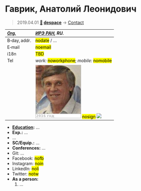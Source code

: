 # Гаврик, Анатолий Леонидович 
> 2019.04.01 **[🚀](../index/index.md) [despace](index.md)** → [Contact](contact.md)

|*[Org.](contact.md)*|*[ИРЭ РАН](zz_ire_ras.md), RU.*|
|:--|:--|
|B‑day, addr.| <mark>nodate</mark> / … |
|E‑mail| <mark>noemail</mark> |
|i18n| <mark>TBD</mark> |
|Tel| *work:* <mark>noworkphone</mark>; *mobile:* <mark>nomobile</mark> |
|| [![](f/contact/g/gavrik1_photo_thumb.jpg)](f/contact/g/gavrik1_photo.jpg) <mark>nosign</mark> [![](f/contact//1_sign_thumb.jpg)](f/contact//1_sign.png) |

   - **[Education](edu.md):** …
   - **Exp.:** …
   - …
   - **SC/Equip.:** …
   - **Conferences:** …
   - Git: …
   - Facebook: <mark>nofb</mark>
   - Instagram: <mark>noin</mark>
   - LinkedIn: <mark>noli</mark>
   - Twitter: <mark>notw</mark>
   - **As a person:**
      1. …
